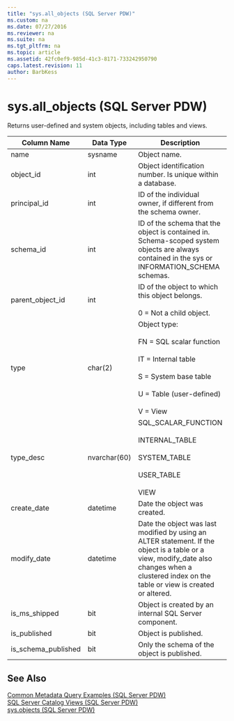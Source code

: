 ```yaml
---
title: "sys.all_objects (SQL Server PDW)"
ms.custom: na
ms.date: 07/27/2016
ms.reviewer: na
ms.suite: na
ms.tgt_pltfrm: na
ms.topic: article
ms.assetid: 42fc0ef9-985d-41c3-8171-733242950790
caps.latest.revision: 11
author: BarbKess
---
```

# sys.all_objects (SQL Server PDW)
Returns user-defined and system objects, including tables and views.  
  
|Column Name|Data Type|Description|Range|  
|---------------|-------------|---------------|---------|  
|name|sysname|Object name.||  
|object_id|int|Object identification number. Is unique within a database.||  
|principal_id|int|ID of the individual owner, if different from the schema owner.|See principal_id in [sys.database_principals &#40;SQL Server PDW&#41;](../../mpp/sqlpdw/sys-database-principals-sql-server-pdw.md).|  
|schema_id|int|ID of the schema that the object is contained in. Schema-scoped system objects are always contained in the sys or INFORMATION_SCHEMA schemas.||  
|parent_object_id|int|ID of the object to which this object belongs.<br /><br />0 = Not a child object.||  
|type|char(2)|Object type:<br /><br />FN = SQL scalar function<br /><br />IT = Internal table<br /><br />S = System base table<br /><br />U = Table (user-defined)<br /><br />V = View|'FN', 'IT', 'S', 'U', 'V'|  
|type_desc|nvarchar(60)|SQL_SCALAR_FUNCTION<br /><br />INTERNAL_TABLE<br /><br />SYSTEM_TABLE<br /><br />USER_TABLE<br /><br />VIEW|'SQL_SCALAR_FUNCTION',<br /><br />'INTERNAL_TABLE', 'SYSTEM_TABLE', 'USER_TABLE, VIEW'|  
|create_date|datetime|Date the object was created.||  
|modify_date|datetime|Date the object was last modified by using an ALTER statement. If the object is a table or a view, modify_date also changes when a clustered index on the table or view is created or altered.||  
|is_ms_shipped|bit|Object is created by an internal SQL Server component.||  
|is_published|bit|Object is published.|Always 0.|  
|is_schema_published|bit|Only the schema of the object is published.|Always 0.|  
  
## See Also  
[Common Metadata Query Examples &#40;SQL Server PDW&#41;](../../mpp/sqlpdw/common-metadata-query-examples-sql-server-pdw.md)  
[SQL Server Catalog Views &#40;SQL Server PDW&#41;](../../mpp/sqlpdw/sql-server-catalog-views-sql-server-pdw.md)  
[sys.objects &#40;SQL Server PDW&#41;](../../mpp/sqlpdw/sys-objects-sql-server-pdw.md)  
  
